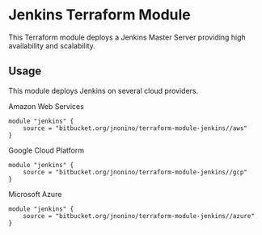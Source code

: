 # Jenkins Terraform Module #

This Terraform module deploys a Jenkins Master Server providing high availability and scalability.

## Usage

This module deploys Jenkins on several cloud providers.

Amazon Web Services  

	module "jenkins" {
		source = "bitbucket.org/jnonino/terraform-module-jenkins//aws"
	}
	
Google Cloud Platform  

	module "jenkins" {
		source = "bitbucket.org/jnonino/terraform-module-jenkins//gcp"
	}

Microsoft Azure  

	module "jenkins" {
		source = "bitbucket.org/jnonino/terraform-module-jenkins//azure"
	}